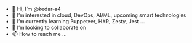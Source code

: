 - 👋 Hi, I’m @kedar-a4
- 👀 I’m interested in cloud, DevOps, AI/ML, upcoming smart technologies
- 🌱 I’m currently learning Puppeteer, HAR, Zesty, Jest ...
- 💞️ I’m looking to collaborate on 
- 📫 How to reach me ...

<!---
kedar-a4/kedar-a4 is a ✨ special ✨ repository because its `README.md` (this file) appears on your GitHub profile.
You can click the Preview link to take a look at your changes.
--->
